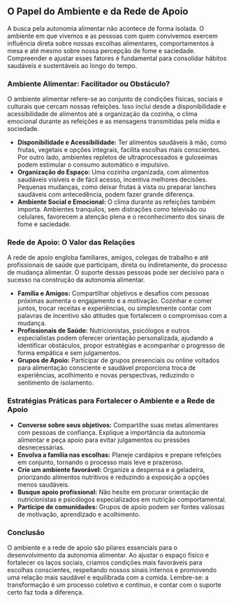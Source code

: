 
## O Papel do Ambiente e da Rede de Apoio

A busca pela autonomia alimentar não acontece de forma isolada. O ambiente em que vivemos e as pessoas com quem convivemos exercem influência direta sobre nossas escolhas alimentares, comportamentos à mesa e até mesmo sobre nossa percepção de fome e saciedade. Compreender e ajustar esses fatores é fundamental para consolidar hábitos saudáveis e sustentáveis ao longo do tempo.

### Ambiente Alimentar: Facilitador ou Obstáculo?

O ambiente alimentar refere-se ao conjunto de condições físicas, sociais e culturais que cercam nossas refeições. Isso inclui desde a disponibilidade e acessibilidade de alimentos até a organização da cozinha, o clima emocional durante as refeições e as mensagens transmitidas pela mídia e sociedade.

- **Disponibilidade e Acessibilidade:** Ter alimentos saudáveis à mão, como frutas, vegetais e opções integrais, facilita escolhas mais conscientes. Por outro lado, ambientes repletos de ultraprocessados e guloseimas podem estimular o consumo automático e impulsivo.
- **Organização do Espaço:** Uma cozinha organizada, com alimentos saudáveis visíveis e de fácil acesso, incentiva melhores decisões. Pequenas mudanças, como deixar frutas à vista ou preparar lanches saudáveis com antecedência, podem fazer grande diferença.
- **Ambiente Social e Emocional:** O clima durante as refeições também importa. Ambientes tranquilos, sem distrações como televisão ou celulares, favorecem a atenção plena e o reconhecimento dos sinais de fome e saciedade.

### Rede de Apoio: O Valor das Relações

A rede de apoio engloba familiares, amigos, colegas de trabalho e até profissionais de saúde que participam, direta ou indiretamente, do processo de mudança alimentar. O suporte dessas pessoas pode ser decisivo para o sucesso na construção da autonomia alimentar.

- **Família e Amigos:** Compartilhar objetivos e desafios com pessoas próximas aumenta o engajamento e a motivação. Cozinhar e comer juntos, trocar receitas e experiências, ou simplesmente contar com palavras de incentivo são atitudes que fortalecem o compromisso com a mudança.
- **Profissionais de Saúde:** Nutricionistas, psicólogos e outros especialistas podem oferecer orientação personalizada, ajudando a identificar obstáculos, propor estratégias e acompanhar o progresso de forma empática e sem julgamentos.
- **Grupos de Apoio:** Participar de grupos presenciais ou online voltados para alimentação consciente e saudável proporciona troca de experiências, acolhimento e novas perspectivas, reduzindo o sentimento de isolamento.

### Estratégias Práticas para Fortalecer o Ambiente e a Rede de Apoio

- **Converse sobre seus objetivos:** Compartilhe suas metas alimentares com pessoas de confiança. Explique a importância da autonomia alimentar e peça apoio para evitar julgamentos ou pressões desnecessárias.
- **Envolva a família nas escolhas:** Planeje cardápios e prepare refeições em conjunto, tornando o processo mais leve e prazeroso.
- **Crie um ambiente favorável:** Organize a despensa e a geladeira, priorizando alimentos nutritivos e reduzindo a exposição a opções menos saudáveis.
- **Busque apoio profissional:** Não hesite em procurar orientação de nutricionistas e psicólogos especializados em nutrição comportamental.
- **Participe de comunidades:** Grupos de apoio podem ser fontes valiosas de motivação, aprendizado e acolhimento.

### Conclusão

O ambiente e a rede de apoio são pilares essenciais para o desenvolvimento da autonomia alimentar. Ao ajustar o espaço físico e fortalecer os laços sociais, criamos condições mais favoráveis para escolhas conscientes, respeitando nossos sinais internos e promovendo uma relação mais saudável e equilibrada com a comida. Lembre-se: a transformação é um processo coletivo e contínuo, e contar com o suporte certo faz toda a diferença.
```
